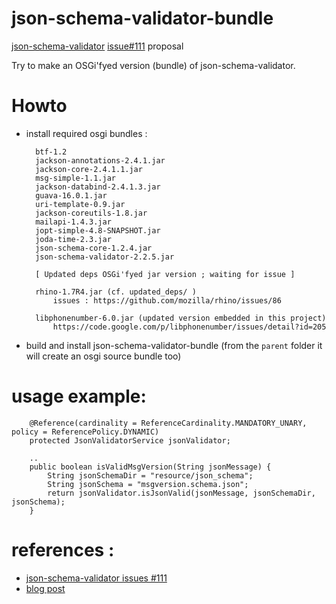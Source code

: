 json-schema-validator-bundle
============================

[json-schema-validator](https://github.com/fge/json-schema-validator) [issue#111](https://github.com/fge/json-schema-validator/issues/111) proposal

Try to make an OSGi'fyed version (bundle) of json-schema-validator.

Howto
=====

* install required osgi bundles :

        btf-1.2
        jackson-annotations-2.4.1.jar
        jackson-core-2.4.1.1.jar
        msg-simple-1.1.jar
        jackson-databind-2.4.1.3.jar
        guava-16.0.1.jar
        uri-template-0.9.jar
        jackson-coreutils-1.8.jar
        mailapi-1.4.3.jar
        jopt-simple-4.8-SNAPSHOT.jar
        joda-time-2.3.jar
        json-schema-core-1.2.4.jar
        json-schema-validator-2.2.5.jar

        [ Updated deps OSGi'fyed jar version ; waiting for issue ] 

        rhino-1.7R4.jar (cf. updated_deps/ )
            issues : https://github.com/mozilla/rhino/issues/86 

        libphonenumber-6.0.jar (updated version embedded in this project)
            https://code.google.com/p/libphonenumber/issues/detail?id=205 

* build and install json-schema-validator-bundle (from the `parent` folder it will create an osgi source bundle too)


usage example:
==============
```
    @Reference(cardinality = ReferenceCardinality.MANDATORY_UNARY, policy = ReferencePolicy.DYNAMIC)
    protected JsonValidatorService jsonValidator;
    
    ..
    public boolean isValidMsgVersion(String jsonMessage) {
        String jsonSchemaDir = "resource/json_schema";
        String jsonSchema = "msgversion.schema.json";
        return jsonValidator.isJsonValid(jsonMessage, jsonSchemaDir, jsonSchema);
    }
```

references :
============
* [json-schema-validator issues #111](https://github.com/fge/json-schema-validator/issues/111)
* [blog post](http://curiositedevie.blogspot.fr/2014/08/use-json-schema-validator-as-osgi-bundle.html)
